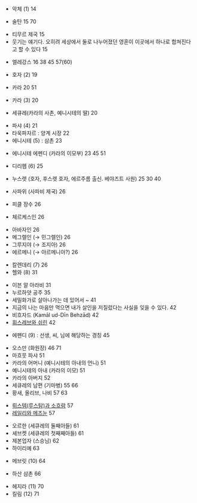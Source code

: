 + 악체 (1) 14
- 술탄 15 70
* 티무르 제국 15
* 웃기는 얘기다. 오히려 세상에서 둘로 나누어졌던 영혼이 이곳에서 하나로 합쳐진다고 할 수 있다 15
- 엘레강스 16 38 45 57(60)
+ 호자 (2) 19
- 카라 20 51 
+ 카라 (3) 20
- 세큐레(카라의 사촌, 예니시테의 딸) 20
+ 파샤 (4) 21
+ 타욱파자르 : 양계 시장 22
+ 에니시테 (5) : 삼촌 23
- 에니시테 에펜디 (카라의 이모부) 23 45 51
+ 디리헴 (6) 25
- 누스렛 (호자, 후스렛 호자, 에르주름 출신. 베야즈트 사원) 25 30 40
+ 사파위 (사파비 제국) 26
- 피클 장수 26
+ 체르케스인 26
* 아바자인 26
* 메그렐인 (→ 민그렐인) 26
* 그루지야 (→ 조지아) 26
* 에르메니 (→ 아르메니아?) 26
+ 칼렌데리 (7) 26
+ 헬와 (8) 31
* 이븐 알 아라비 31
* 누르하얏 공주 35
* 세밀화가로 살아나가는 데 있어서 ~ 41
* 지금의 나는 마음만 먹으면 내가 살인을 저질렀다는 사실을 잊을 수 있다. 42
* 비흐자드 (Kamāl ud-Dīn Behzād) 42
* [휘스레브와 쉬린](https://m.blog.naver.com/ljj016/221627417338) 42
+ 에펜디 (9) : 선생, 씨, 님에 해당하는 경칭 45
- 오스만 (화원장) 46 71
- 마흐뭇 파샤 51
- 카라의 어머니 (예니시테의 아내의 언니) 51
- 예니시테의 아내 (카라의 이모) 51
- 카라의 아버지 52
- 세큐레의 남편 (기마병) 55 66
- 황새, 올리브, 나비 57 63
* [뤼스템(루스탐)과 소흐람](https://yeogangyeoho.tistory.com/m/1540) 57
* [레일리와 메즈눈](https://ko.m.wikipedia.org/wiki/%EB%A0%88%EC%9D%BC%EB%A6%AC%EC%99%80_%EB%A9%94%EC%A6%88%EB%88%88) 57
- 오르한 (세큐레의 둘째아들) 61
- 셰브켓 (세큐레의 첫째째아들) 61
- 제본업자 (스승님) 62
- 하이리예 63
+ 메브릿 (10) 64
- 하산 삼촌 66
+ 헤지라 (11) 70
+ 킬림 (12) 71